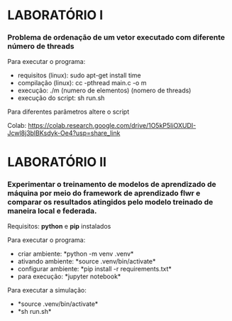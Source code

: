 # LABORATÓRIO I

### Problema de ordenação de um vetor executado com diferente número de threads

Para executar o programa: <br/>
<ul>
    <li>requisitos (linux): sudo apt-get install time</li>
    <li>compilação (linux): cc -pthread main.c -o m</li>
    <li>execução: ./m (numero de elementos) (nomero de threads) </li>
    <li>execução do script: sh run.sh</li>
</ul>

Para diferentes parâmetros altere o script

Colab: https://colab.research.google.com/drive/1O5kP5IiOXUDI-Jcwl8j3blBKsdyk-Oe4?usp=share_link


# LABORATÓRIO II

### Experimentar o treinamento de modelos de aprendizado de máquina por meio do framework de aprendizado flwr e comparar os resultados atingidos pelo modelo treinado de maneira local e federada.

Requisitos: **python** e **pip** instalados

Para executar o programa:
<ul>
    <li>criar ambiente: *python -m venv .venv*</li>
    <li>ativando ambiente: *source .venv/bin/activate*</li>
    <li>configurar ambiente: *pip install -r requirements.txt*</li>
    <li>para execução: *jupyter notebook*</li>
</ul>

Para executar a simulação:
<ul>
    <li>*source .venv/bin/activate*</li>
    <li>*sh run.sh*</li>
</ul>